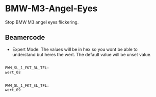 # BMW-M3-Angel-Eyes
Stop BMW M3 angel eyes flickering. 


## Beamercode 
- Expert Mode: The values will be in hex so you wont be able to understand but heres the wert. The default value will be unset value.

```bash

PWM_SL_1_FKT_BL_TFL:
wert_08


PWM_SL_1_FKT_SL_TFL:
wert_09
```
